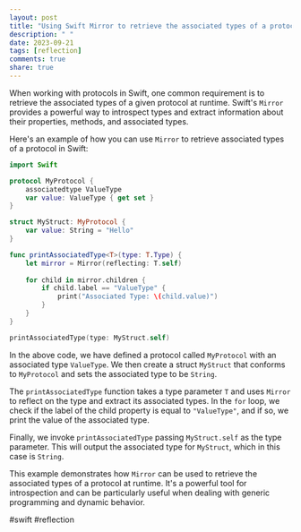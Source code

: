 ```yaml
---
layout: post
title: "Using Swift Mirror to retrieve the associated types of a protocol"
description: " "
date: 2023-09-21
tags: [reflection]
comments: true
share: true
---
```


When working with protocols in Swift, one common requirement is to retrieve the associated types of a given protocol at runtime. Swift's `Mirror` provides a powerful way to introspect types and extract information about their properties, methods, and associated types.

Here's an example of how you can use `Mirror` to retrieve associated types of a protocol in Swift:

```swift
import Swift

protocol MyProtocol {
    associatedtype ValueType
    var value: ValueType { get set }
}

struct MyStruct: MyProtocol {
    var value: String = "Hello"
}

func printAssociatedType<T>(type: T.Type) {
    let mirror = Mirror(reflecting: T.self)
    
    for child in mirror.children {
        if child.label == "ValueType" {
            print("Associated Type: \(child.value)")
        }
    }
}

printAssociatedType(type: MyStruct.self)
```

In the above code, we have defined a protocol called `MyProtocol` with an associated type `ValueType`. We then create a struct `MyStruct` that conforms to `MyProtocol` and sets the associated type to be `String`.

The `printAssociatedType` function takes a type parameter `T` and uses `Mirror` to reflect on the type and extract its associated types. In the `for` loop, we check if the label of the child property is equal to `"ValueType"`, and if so, we print the value of the associated type.

Finally, we invoke `printAssociatedType` passing `MyStruct.self` as the type parameter. This will output the associated type for `MyStruct`, which in this case is `String`.

This example demonstrates how `Mirror` can be used to retrieve the associated types of a protocol at runtime. It's a powerful tool for introspection and can be particularly useful when dealing with generic programming and dynamic behavior.

#swift #reflection